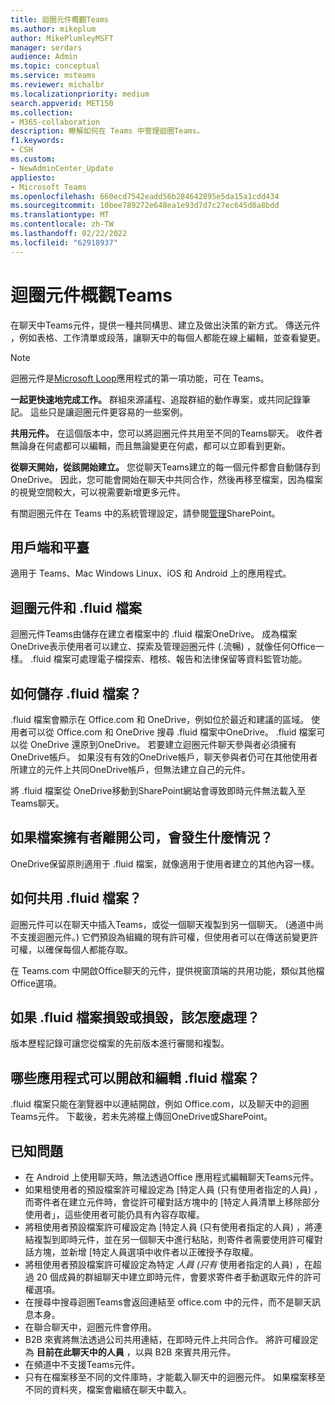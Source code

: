 ```yaml
---
title: 迴圈元件概觀Teams
ms.author: mikeplum
author: MikePlumleyMSFT
manager: serdars
audience: Admin
ms.topic: conceptual
ms.service: msteams
ms.reviewer: michalbr
ms.localizationpriority: medium
search.appverid: MET150
ms.collection:
- M365-collaboration
description: 瞭解如何在 Teams 中管理迴圈Teams。
f1.keywords:
- CSH
ms.custom:
- NewAdminCenter_Update
appliesto:
- Microsoft Teams
ms.openlocfilehash: 660ecd7542eadd56b284642895e5da15a1cdd434
ms.sourcegitcommit: 10bee789272e648ea1e93d7d7c27ec645d0a8bdd
ms.translationtype: MT
ms.contentlocale: zh-TW
ms.lasthandoff: 02/22/2022
ms.locfileid: "62918937"
---
```

# <a name="overview-of-loop-components-in-teams"></a>迴圈元件概觀Teams

在聊天中Teams元件，提供一種共同構思、建立及做出決策的新方式。 傳送元件 ，例如表格、工作清單或段落，讓聊天中的每個人都能在線上編輯，並查看變更。 

> [!Note]
> 迴圈元件是[Microsoft Loop](https://www.microsoft.com/en-us/microsoft-loop)應用程式的第一項功能，可在 Teams。 

**一起更快速地完成工作。** 群組來源議程、追蹤群組的動作專案，或共同記錄筆記。 這些只是讓迴圈元件更容易的一些案例。

**共用元件。** 在這個版本中，您可以將迴圈元件共用至不同的Teams聊天。 收件者無論身在何處都可以編輯，而且無論變更在何處，都可以立即看到更新。

**從聊天開始，從該開始建立。** 您從聊天Teams建立的每一個元件都會自動儲存到 OneDrive。 因此，您可能會開始在聊天中共同合作，然後再移至檔案，因為檔案的視覺空間較大，可以視需要新增更多元件。

有關迴圈元件在 Teams 中的系統管理設定，請參閱[管理](/sharepoint/manage-loop-components)SharePoint。

## <a name="clients-and-platforms"></a>用戶端和平臺

適用于 Teams、Mac Windows Linux、iOS 和 Android 上的應用程式。

## <a name="loop-components-and-fluid-files"></a>迴圈元件和 .fluid 檔案

迴圈元件Teams由儲存在建立者檔案中的 .fluid 檔案OneDrive。 成為檔案OneDrive表示使用者可以建立、探索及管理迴圈元件 (.流暢) ，就像任何Office一樣。 .fluid 檔案可處理電子檔探索、稽核、報告和法律保留等資料監管功能。

## <a name="how-are-fluid--files-stored"></a>如何儲存 .fluid 檔案？

.fluid 檔案會顯示在 Office.com 和 OneDrive，例如位於最近和建議的區域。 使用者可以從 Office.com 和 OneDrive 搜尋 .fluid 檔案中OneDrive。 .fluid 檔案可以從 OneDrive 還原到OneDrive。 若要建立迴圈元件聊天參與者必須擁有OneDrive帳戶。 如果沒有有效的OneDrive帳戶，聊天參與者仍可在其他使用者所建立的元件上共同OneDrive帳戶，但無法建立自己的元件。 

將 .fluid 檔案從 OneDrive移動到SharePoint網站會導致即時元件無法載入至Teams聊天。

## <a name="what-happens-if-the-owner-of-the-file-leaves-the-company"></a>如果檔案擁有者離開公司，會發生什麼情況？

OneDrive保留原則適用于 .fluid 檔案，就像適用于使用者建立的其他內容一樣。

## <a name="how-are-fluid-files-shared"></a>如何共用 .fluid 檔案？

迴圈元件可以在聊天中插入Teams，或從一個聊天複製到另一個聊天。  (通道中尚不支援迴圈元件。) 它們預設為組織的現有許可權，但使用者可以在傳送前變更許可權，以確保每個人都能存取。

在 Teams.com 中開啟Office聊天的元件，提供視窗頂端的共用功能，類似其他檔Office選項。

## <a name="what-if-a-fluid-file-becomes-corrupted-or-damaged"></a>如果 .fluid 檔案損毀或損毀，該怎麼處理？

版本歷程記錄可讓您從檔案的先前版本進行審閱和複製。

## <a name="what-apps-can-open-and-edit-fluid-files"></a>哪些應用程式可以開啟和編輯 .fluid 檔案？

.fluid 檔案只能在瀏覽器中以連結開啟，例如 Office.com，以及聊天中的迴圈Teams元件。 下載後，若未先將檔上傳回OneDrive或SharePoint。

## <a name="known-issues"></a>已知問題

- 在 Android 上使用聊天時，無法透過Office 應用程式編輯聊天Teams元件。
- 如果租使用者的預設檔案許可權設定為 [特定人員 (只有使用者指定的人員) ，而寄件者在建立元件時，會從許可權對話方塊中的 [特定人員清單上移除部分使用者」，這些使用者可能仍具有內容存取權。
- 將租使用者預設檔案許可權設定為 [特定人員 (只有使用者指定的人員) ，將連結複製到即時元件，並在另一個聊天中進行粘貼，則寄件者需要使用許可權對話方塊，並新增 [特定人員選項中收件者以正確授予存取權。
- 將租使用者預設檔案許可權設定為特定 *人員 (只有* 使用者指定的人員) ，在超過 20 個成員的群組聊天中建立即時元件，會要求寄件者手動選取元件的許可權選項。
- 在搜尋中搜尋迴圈Teams會返回連結至 office.com 中的元件，而不是聊天訊息本身。
- 在聯合聊天中，迴圈元件會停用。
- B2B 來賓將無法透過公司共用連結，在即時元件上共同合作。 將許可權設定為 **目前在此聊天中的人員** ，以與 B2B 來賓共用元件。
- 在頻道中不支援Teams元件。
- 只有在檔案移至不同的文件庫時，才能載入聊天中的迴圈元件。 如果檔案移至不同的資料夾，檔案會繼續在聊天中載入。
